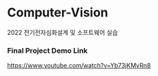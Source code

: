 # Computer-Vision
2022 전기전자심화설계 및 소프트웨어 실습

### Final Project Demo Link
https://www.youtube.com/watch?v=Yb73jKMvRn8

